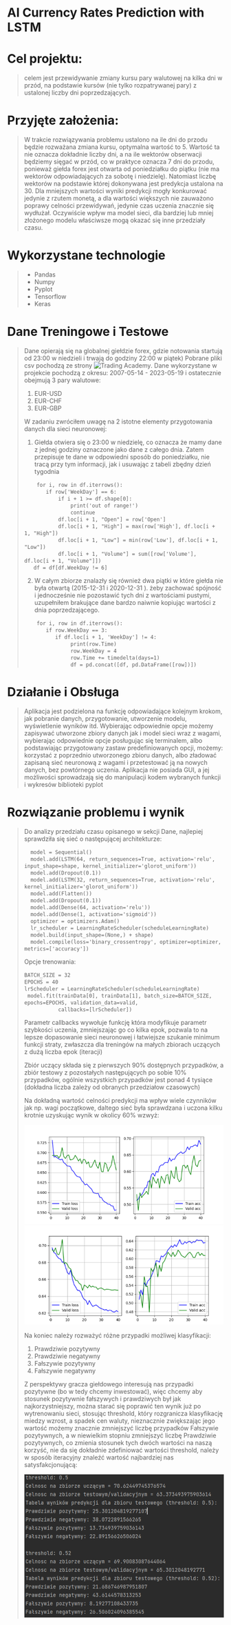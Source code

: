 # AI Currency Rates Prediction with LSTM

# Cel projektu:
> celem jest przewidywanie zmiany kursu pary walutowej na kilka dni w przód, na podstawie kursów (nie tylko rozpatrywanej
> pary) z ustalonej liczby dni poprzedzających.

# Przyjęte założenia:
> W trakcie rozwiązywania problemu ustalono na ile dni do przodu będzie rozważana zmiana kursu, optymalna wartość to 5. Wartość ta 
> nie oznacza dokładnie liczby dni, a na ile wektorów obserwacji będziemy sięgać w przód, co w praktyce oznacza 7 dni do
> przodu, ponieważ giełda forex jest otwarta od poniedziałku do piątku (nie ma wektorów odpowiadających za sobotę i niedzielę).
> Natomiast liczbę wektorów na podstawie której dokonywana jest predykcja ustalona na 30.
> Dla mniejszych wartości wyniki predykcji mogły konkurować jedynie z rzutem monetą, a dla wartości większych nie zauważono 
> poprawy celności przewidywań, jedynie czas uczenia znacznie się wydłużał. Oczywiście wpływ ma model sieci,
> dla bardziej lub mniej złożonego modelu właściwsze mogą okazać się inne przedziały czasu.

# Wykorzystane technologie 
> - Pandas
> - Numpy
> - Pyplot
> - Tensorflow
> - Keras

# Dane Treningowe i Testowe
> Dane opierają się na globalnej giełdzie forex, gdzie notowania startują od 23:00 w niedzieli i trwają do godziny 22:00 w piątek)
> Pobrane pliki csv pochodzą ze strony ![Trading Academy](https://eatradingacademy.com/software/forex-historical-data/).
> Dane wykorzystane w projekcie pochodzą z okresu: 2007-05-14 - 2023-05-19 i ostatecznie obejmują 3 pary walutowe:
> 1. EUR-USD
> 2. EUR-CHF
> 3. EUR-GBP
> 
> W zadaniu zwróciłem uwagę na 2 istotne elementy przygotowania danych dla sieci neuronowej:
>  1. Giełda otwiera się o 23:00 w niedzielę, co oznacza że mamy dane z jednej godziny oznaczone jako dane z całego dnia.
> Zatem przepisuje te dane w odpowiedni sposób do poniedziałku, nie tracą przy tym informacji, jak i usuwając z tabeli zbędny dzień tygodnia
> ```
>     for i, row in df.iterrows():
>        if row['WeekDay'] == 6:
>            if i + 1 >= df.shape[0]:
>                print('out of range!')
>                continue
>            df.loc[i + 1, "Open"] = row['Open']
>            df.loc[i + 1, "High"] = max(row['High'], df.loc[i + 1, "High"])
>            df.loc[i + 1, "Low"] = min(row['Low'], df.loc[i + 1, "Low"])
>            df.loc[i + 1, "Volume"] = sum([row['Volume'], df.loc[i + 1, "Volume"]])
>    df = df[df.WeekDay != 6]
> ```
>  2. W całym zbiorze znalazły się również dwa piątki w które giełda nie była otwartą (2015-12-31 i 2020-12-31 ). żeby zachować spójność
> i jednocześnie nie pozostawić tych dni z wartościami pustymi, uzupełniłem brakujące dane bardzo naiwnie kopiując wartości z dnia poprzedzającego.
> ```
>     for i, row in df.iterrows():
>        if row.WeekDay == 3:
>           if df.loc[i + 1, 'WeekDay'] != 4:
>                print(row.Time)
>                row.WeekDay = 4
>                row.Time += timedelta(days=1)
>                df = pd.concat([df, pd.DataFrame([row])])
> ```

# Działanie i Obsługa 
> Aplikacja jest podzielona na funkcję odpowiadające kolejnym krokom, jak pobranie danych, przygotowanie, utworzenie modelu,
> wyświetlenie wyników itd. Wybierając odpowiednie opcje możemy zapisywać utworzone zbiory danych jak i model sieci wraz z wagami,
> wybierając odpowiednie opcje posługując się terminalem, albo podstawiając przygotowany zastaw predefiniowanych opcji,
> możemy: korzystać z poprzednio utworzonego zbioru danych, albo zładować zapisaną sieć neuronową z wagami i przetestować 
> ją na nowych danych, bez powtórnego uczenia. Aplikacja nie posiada GUI, a jej możliwości sprowadzają się do manipulacji 
> kodem wybranych funkcji i wykresów biblioteki pyplot


# Rozwiązanie problemu i wynik 
> Do analizy przedziału czasu opisanego w sekcji Dane, najlepiej sprawdziła się sieć o następującej architekturze:
> ```
>   model = Sequential()
>   model.add(LSTM(64, return_sequences=True, activation='relu', input_shape=shape, kernel_initializer='glorot_uniform'))
>   model.add(Dropout(0.1))
>   model.add(LSTM(32, return_sequences=True, activation='relu', kernel_initializer='glorot_uniform'))
>   model.add(Flatten())
>   model.add(Dropout(0.1))
>   model.add(Dense(64, activation='relu'))
>   model.add(Dense(1, activation='sigmoid'))
>   optimizer = optimizers.Adam()
>   lr_scheduler = LearningRateScheduler(scheduleLearningRate)
>   model.build(input_shape=(None,) + shape)
>   model.compile(loss='binary_crossentropy', optimizer=optimizer, metrics=['accuracy'])
> ```
> Opcje trenowania:
> ```
> BATCH_SIZE = 32
> EPOCHS = 40
> lrScheduler = LearningRateScheduler(scheduleLearningRate)
>  model.fit(trainData[0], trainData[1], batch_size=BATCH_SIZE, epochs=EPOCHS, validation_data=valid,
>            callbacks=[lrScheduler])
> ```
> Parametr callbacks wywołuje funkcję która modyfikuje parametr szybkości uczenia, zmniejszając go co kilka epok, 
> pozwala to na lepsze dopasowanie sieci neuronowej i łatwiejsze szukanie minimum funkcji straty, zwłaszcza dla treningów 
> na małych zbiorach uczących z dużą liczba epok (iteracji)
> 
> Zbiór uczący składa się z pierwszych 90% dostępnych przypadków, a zbiór testowy z pozostałych następujących po sobie 10% przypadków,
> ogólnie wszystkich przypadków jest ponad 4 tysiące (dokładna liczba zależy od obranych przedziałow czasowych)
> 
> Na dokładną wartość celności predykcji ma wpływ wiele czynników jak np. wagi początkowe, daltego sieć była sprawdzana i 
> uczona kilku krotnie uzyskując wynik w okolicy 60% wzwyż:
> 
> ![Obrazek1](images/1.PNG)
> ![Obrazek2](images/2.PNG)
> 
> Na koniec należy rozważyć różne przypadki możliwej klasyfikacji:
> 1. Prawdziwie pozytywny
> 2. Prawdziwie negatywny
> 3. Fałszywie pozytywny
> 4. Fałszywie negatywny
> 
> Z perspektywy gracza giełdowego interesują nas przypadki pozytywne (bo w tedy chcemy inwestować), więc chcemy aby stosunek pozytywnie
> fałszywych i prawdziwych był jak najkorzystniejszy, można starać się poprawić ten wynik już po wytrenowaniu sieci,
> stosując threshold, który rozgranicza klasyfikację miedzy wzrost, a spadek cen waluty, nieznacznie zwiększając jego wartość
> możemy znacznie zmniejszyć liczbę przypadków Fałszywie pozytywnych, a w niewielkim stopniu zmniejszyć liczbę Prawdziwie pozytywnych,
> co zmienia stosunek tych dwóch wartości na naszą korzyść, nie da się dokładnie zdefiniować wartości threshold, należy 
> w sposób iteracyjny znaleźć wartość najbardziej nas satysfakcjonującą:
> 
> ![Obrazek2](images/3.PNG)
> 
